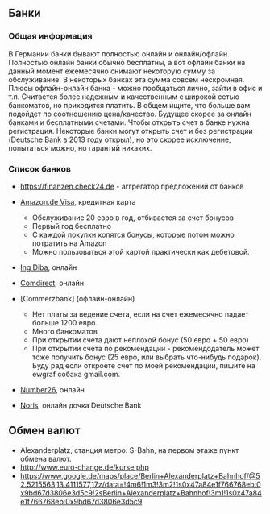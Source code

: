 ## Банки

### Общая информация
В Германии банки бывают полностью онлайн и онлайн/офлайн. 
Полностью онлайн банки обычно бесплатны, а вот офлайн банки на данный момент ежемесячно снимают некоторую сумму за обслуживание. В некоторых банках эта сумма совсем нескромная.
Плюсы офлайн-онлайн банка - можно пообщаться лично, зайти в офис и т.п. Считается более надежным и качественным с широкой сетью банкоматов, но приходится платить.
В общем ищите, что больше вам подойдет по соотношению цена/качество. Будущее скорее за онлайн банками и бесплатными счетами.
Чтобы открыть счет в банке нужна регистрация. Некоторые банки могут открыть счет и без регистрации (Deutsche Bank в 2013 году открыл), но это скорее исключение, попытаться можно, но гарантий никаких.

### Список банков
- https://finanzen.check24.de - аггрегатор предложений от банков

- [Amazon.de Visa](http://www.lbb.de/amazon), кредитная карта
  - Обслуживание 20 евро в год, отбивается за счет бонусов
  - Первый год бесплатно
  - С каждой покупки копятся бонусы, которые потом можно потратить на Amazon
  - Можно пользоваться этой картой практически как дебетовой.

- [Ing Diba](https://www.ing-diba.de/), онлайн

- [Comdirect](https://www.comdirect.de), онлайн

- [Commerzbank] (офлайн-онлайн)
  - Нет платы за ведение счета, если на счет ежемесячно падает больше 1200 евро.
  - Много банкоматов
  - При открытии счета дают неплохой бонус (50 евро + 50 евро)
  - При открытии счета по рекомендации - рекомендодатель может тоже получить бонус (25 евро, или выбрать что-нибудь подарок). Буду рад если откроете счет по моей рекомендации, пишите на ewgraf собака gmail.com.

- [Number26](https://number26.de/), онлайн
 
- [Noris](https://www.norisbank.de/), онлайн дочка Deutsche Bank

## Обмен валют
- Alexanderplatz, станция метро: S-Bahn, на первом этаже пункт обмена валют.
- http://www.euro-change.de/kurse.php
- https://www.google.de/maps/place/Berlin+Alexanderplatz+Bahnhof/@52.5215563,13.4111577,17z/data=!4m6!1m3!3m2!1s0x47a84e1f766768eb:0x9bd67d3806e3d5c9!2sBerlin+Alexanderplatz+Bahnhof!3m1!1s0x47a84e1f766768eb:0x9bd67d3806e3d5c9
